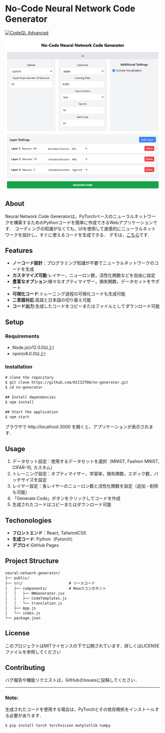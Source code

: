# No-Code Neural Network Code Generator
[![CodeQL Advanced](https://github.com/KIIIIT00/nn-generator/actions/workflows/codeql.yml/badge.svg)](https://github.com/KIIIIT00/nn-generator/actions/workflows/codeql.yml)

![NN Generator](/images/nn-generator.png)
## About
Neural Network Code Generatorは，PyTorchベースのニューラルネットワークを構築するためのPythonコードを簡単に作成できるWebアプリケーションです．
コーディングの知識がなくても，UIを使用して直感的にニューラルネットワークを設計し，すぐに使えるコードを生成できる．
デモは，[こちら](https://kiiiit00.github.io/nn-generator/)です．

## Features
- **ノーコード設計**：プログラミング知識が不要でニューラルネットワークのコードを生成
- **カスタマイズ可能**:レイヤー，ニューロン数，活性化関数などを自由に設定
- **豊富なオプション**:様々なオプティマイザー，損失関数，データセットをサポート
- **可視化コード**:トレーニング過程の可視化コードも生成可能
- **二言語対応**:英語と日本語の切り替え可能
- **コード出力**:生成したコードをコピーまたはファイルとしてダウンロード可能

## Setup
### Requirements
- Node.js(v12.0.0以上)
- npm(v6.0.0以上)

### Installation
```
# clone the repocitory
$ git clone https://github.com/KIIIIT00/nn-generator.git
$ cd nn-generator

## Install dependencies
$ npm install

## Start the application
$ npm start
```
ブラウザで http://localhost:3000 を開くと、アプリケーションが表示されます．
## Usage
1. データセット設定：使用するデータセットを選択（MNIST, Fashion MNIST, CIFAR-10, カスタム）
2. トレーニング設定：オプティマイザー，学習率，損失関数，エポック数，バッチサイズを設定
3. レイヤー設定：各レイヤーのニューロン数と活性化関数を設定（追加・削除も可能）
4. 「Generate Code」ボタンをクリックしてコードを作成
5. 生成されたコードはコピーまたはダウンロード可能

## Techonologies
- **フロントエンド**：React, TailwindCSS
- **生成コード**: Python（Pytorch）
- **デプロイ**:GitHub Pages
## Project Structure
```
neural-network-generator/
├── public/                  
├── src/                     # ソースコード
│   ├── components/          # Reactコンポネント
│   │   ├── NNGenerator.jsx  
│   │   ├── CodeTemplates.js 
│   │   └── translation.js  
│   ├── App.js               
│   └── index.js             
└── package.json             
```
## License
このプロジェクトはMITライセンスの下で公開されています．詳しくはLICENSEファイルを参照してください

## Contributing
バグ報告や機能リクエストは，GitHubのIssuesに投稿してください．

---

### Note:
生成されたコードを使用する場合は，PyTorchとその依存関係をインストールする必要があります．
```
$ pip install torch torchvision matplotlib numpy
```

